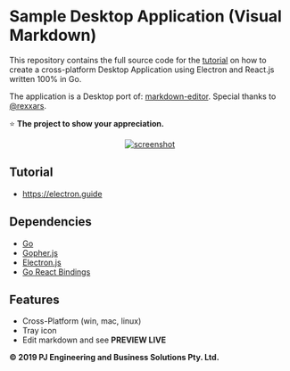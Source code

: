 # Sample Desktop Application (Visual Markdown)

This repository contains the full source code for the [tutorial](https://electron.guide) on how to create a cross-platform Desktop Application using Electron and React.js written 100% in Go.

The application is a Desktop port of: [markdown-editor](https://github.com/rexxars/markdown-editor). Special thanks to [@rexxars](https://github.com/rexxars).

⭐ **The project to show your appreciation.**

<p align="center">
  <a href="https://electron.guide">
    <img src="/assets/preview.gif" alt="screenshot">
  </a>
</p>

## Tutorial

- https://electron.guide

## Dependencies

- [Go](https://golang.org)
- [Gopher.js](https://github.com/gopherjs/gopherjs)
- [Electron.js](https://electronjs.org)
- [Go React Bindings](https://github.com/rocketlaunchr/react)

## Features

- Cross-Platform (win, mac, linux)
- Tray icon
- Edit markdown and see **PREVIEW LIVE**

**© 2019 PJ Engineering and Business Solutions Pty. Ltd.**

